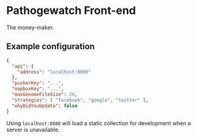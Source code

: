 # Pathogewatch Front-end

The money-maker.

## Example configuration
```json
{
  "api": {
    "address": "localhost:8080"
  },
  "pusherKey": "...",
  "mapboxKey": "...",
  "maxGenomeFileSize": 20,
  "strategies": [ "facebook", "google", "twitter" ],
  "whyDidYouUpdate": false
}
```
Using `localhost:8080` will load a static collection for development when a server is unavailable.
